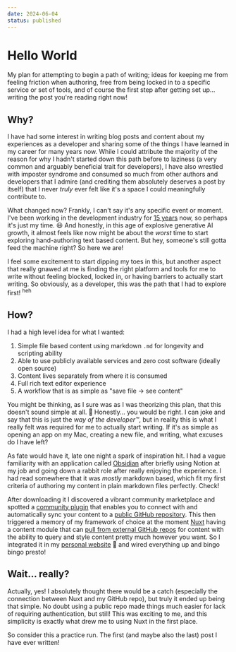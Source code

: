 ```yaml
---
date: 2024-06-04
status: published
---
```

# Hello World

My plan for attempting to begin a path of writing; ideas for keeping me from feeling friction when authoring, free from being locked in to a specific service or set of tools, and of course the first step after getting set up... writing the post you're reading right now!
## Why?

I have had some interest in writing blog posts and content about my experiences as a developer and sharing some of the things I have learned in my career for many years now. While I could attribute the majority of the reason for why I hadn't started down this path before to laziness (a very common and arguably beneficial trait for developers), I have also wrestled with imposter syndrome and consumed so much from other authors and developers that I admire (and crediting them absolutely deserves a post by itself) that I never *truly* ever felt like it's a space I could meaningfully contribute to.

What changed now? Frankly, I can't say it's any specific event or moment. I've been working in the development industry for [15 years](https://www.linkedin.com/in/danielbwaltz/) now, so perhaps it's just my time. 😆 And honestly, in this age of explosive generative AI growth, it almost feels like now might be about the *worst* time to start exploring hand-authoring text based content. But hey, someone's still gotta feed the machine right? So here we are!

I feel some excitement to start dipping my toes in this, but another aspect that really gnawed at me is finding the right platform and tools for me to write without feeling blocked, locked in, or having barriers to actually start writing. So obviously, as a developer, this was the path that I had to explore first! <sup>heh</sup>
## How?

I had a high level idea for what I wanted:

1. Simple file based content using markdown `.md` for longevity and scripting ability
2. Able to use publicly available services and zero cost software (ideally open source)
3. Content lives separately from where it is consumed
4. Full rich text editor experience
5. A workflow that is as simple as "save file → see content"

You might be thinking, as I sure was as I was theorizing this plan, that this doesn't sound simple at all. 👀 Honestly... you would be right. I can joke and say that this is just the *way of the developer™️*, but in reality this is what I really felt was required for me to actually start writing. If it's as simple as opening an app on my Mac, creating a new file, and writing, what excuses do I have left?

As fate would have it, late one night a spark of inspiration hit. I had a vague familiarity with an application called [Obsidian](https://obsidian.md/) after briefly using Notion at my job and going down a rabbit role after really enjoying the experience. I had read somewhere that it was *mostly* markdown based, which fit my first criteria of authoring my content in plain markdown files perfectly. Check!

After downloading it I discovered a vibrant community marketplace and spotted a [community plugin](https://github.com/denolehov/obsidian-git) that enables you to connect with and automatically sync your content to a [public GitHub repository](https://github.com/danielwaltz/content). This then triggered a memory of my framework of choice at the moment [Nuxt](https://nuxt.com/) having a content module that can [pull from external GitHub repos](https://content.nuxt.com/get-started/configuration#sources) for content with the ability to query and style content pretty much however you want. So I integrated it in my [personal website](https://github.com/danielwaltz/daniel-waltz) 👋 and wired everything up and bingo bingo presto!

## Wait... really?

Actually, yes! I absolutely thought there would be a catch (especially the connection between Nuxt and my GitHub repo), but truly it ended up being that simple. No doubt using a public repo made things much easier for lack of requiring authentication, but still! This was exciting to me, and this simplicity is exactly what drew me to using Nuxt in the first place.

So consider this a practice run. The first (and maybe also the last) post I have ever written!